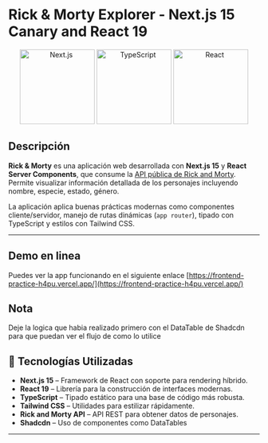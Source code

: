 # Rick & Morty Explorer - Next.js 15 Canary and React 19

<p align="center">
  <img src="https://www.digitality.es/img-articulos/ampliadas/que-es-nextjs-y-para-que-sirve-1-1697560678.jpg" alt="Next.js" height="150" width="150"/>
  <img src="https://cdn.jsdelivr.net/gh/devicons/devicon/icons/typescript/typescript-original.svg" alt="TypeScript" width="150"/>
  <img src="https://runcode-app-public.s3.amazonaws.com/images/online-reactjs-editor-compiler.original.png" alt="React" width="150"/>
</p>

## Descripción

**Rick & Morty** es una aplicación web desarrollada con **Next.js 15** y **React Server Components**, que consume la [API pública de Rick and Morty](https://rickandmortyapi.com/). Permite visualizar información detallada de los personajes incluyendo nombre, especie, estado, género.

La aplicación aplica buenas prácticas modernas como componentes cliente/servidor, manejo de rutas dinámicas (`app router`), tipado con TypeScript y estilos con Tailwind CSS.

---

## Demo en linea

Puedes ver la app funcionando en el siguiente enlace
[https://frontend-practice-h4pu.vercel.app/](https://frontend-practice-h4pu.vercel.app/)

## Nota
  Deje la logica que habia realizado primero con el DataTable de Shadcdn para que puedan ver el flujo de como lo utilice

## 🚀 Tecnologías Utilizadas

- **Next.js 15** – Framework de React con soporte para rendering híbrido.
- **React 19** – Librería para la construcción de interfaces modernas.
- **TypeScript** – Tipado estático para una base de código más robusta.
- **Tailwind CSS** – Utilidades para estilizar rápidamente.
- **Rick and Morty API** – API REST para obtener datos de personajes.
- **Shadcdn** – Uso de componentes como DataTables

---